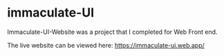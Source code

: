 # immaculate-UI

Immaculate-UI-Website was a project that I completed for Web Front end.

The live website can be viewed here:
https://immaculate-ui.web.app/
